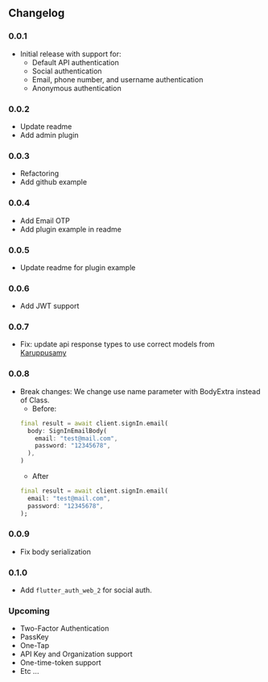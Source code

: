 ## Changelog

### 0.0.1

- Initial release with support for:
    - Default API authentication
    - Social authentication
    - Email, phone number, and username authentication
    - Anonymous authentication

### 0.0.2

- Update readme
- Add admin plugin

### 0.0.3

- Refactoring
- Add github example

### 0.0.4

- Add Email OTP
- Add plugin example in readme

### 0.0.5

- Update readme for plugin example

### 0.0.6

- Add JWT support

### 0.0.7

- Fix: update api response types to use correct models
  from [Karuppusamy](https://github.com/karuppusamy-d)

### 0.0.8

- Break changes: We change use name parameter with BodyExtra instead of Class.
    - Before:
  ```dart
  final result = await client.signIn.email(
    body: SignInEmailBody(
      email: "test@mail.com",
      password: "12345678",
    ),
  )
  ```
    - After
  ```dart
  final result = await client.signIn.email(
    email: "test@mail.com",
    password: "12345678",
  );
  ```

### 0.0.9

- Fix body serialization

### 0.1.0

- Add `flutter_auth_web_2` for social auth.

### Upcoming

- Two-Factor Authentication
- PassKey
- One-Tap
- API Key and Organization support
- One-time-token support
- Etc ...